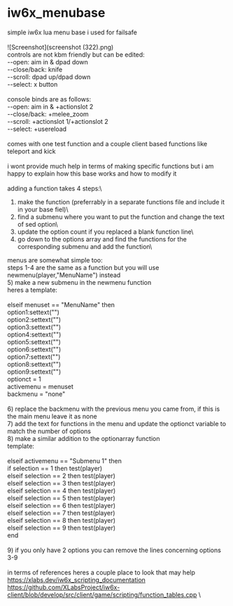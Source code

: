 # iw6x_menubase
simple iw6x lua menu base i used for failsafe\
\
![Screenshot](screenshot (322).png)
\
controls are not kbm friendly but can be edited:\
--open: aim in & dpad down\
--close/back: knife\
--scroll: dpad up/dpad down\
--select: x button\
\
console binds are as follows:\
--open: aim in & +actionslot 2\
--close/back: +melee_zoom\
--scroll: +actionslot 1/+actionslot 2\
--select: +usereload\
\
comes with one test function and a couple client based functions like teleport and kick\
\
i wont provide much help in terms of making specific functions but i am happy to explain how this base works and how to modify it\
\
adding a function takes 4 steps:\
1) make the function (preferrably in a separate functions file and include it in your base fiel)\
2) find a submenu where you want to put the function and change the text of sed option\
3) update the option count if you replaced a blank function line\
4) go down to the options array and find the functions for the corresponding submenu and add the function\

menus are somewhat simple too:\
steps 1-4 are the same as a function but you will use newmenu(player,"MenuName") instead\
5) make a new submenu in the newmenu function\
  heres a template:\
  \
      elseif menuset == "MenuName" then\
      option1:settext("")\
      option2:settext("")\
      option3:settext("")\
      option4:settext("")\
      option5:settext("")\
      option6:settext("")\
      option7:settext("")\
      option8:settext("")\
      option9:settext("")\
      optionct = 1 \
      activemenu = menuset\
      backmenu = "none"\
 \
6) replace the backmenu with the previous menu you came from, if this is the main menu leave it as none\
7) add the text for functions in the menu and update the optionct variable to match the number of options\
8) make a similar addition to the optionarray function\
    template:\
   \
     elseif activemenu == "Submenu 1" then\
      if selection == 1 then test(player)\
      elseif selection == 2 then test(player)\
      elseif selection == 3 then test(player)\
      elseif selection == 4 then test(player)\
      elseif selection == 5 then test(player)\
      elseif selection == 6 then test(player)\
      elseif selection == 7 then test(player)\
      elseif selection == 8 then test(player)\
      elseif selection == 9 then test(player)\
      end\
\
9) if you only have 2 options you can remove the lines concerning options 3-9\
\
in terms of references heres a couple place to look that may help\
https://xlabs.dev/iw6x_scripting_documentation \
https://github.com/XLabsProject/iw6x-client/blob/develop/src/client/game/scripting/function_tables.cpp \
